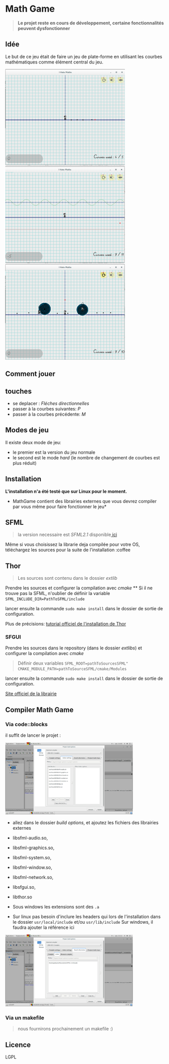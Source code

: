 Math Game
===================

> **Le projet reste en cours de développement, certaine fonctionnalités peuvent dysfonctionner**


Idée
-------------
Le but de ce jeu était de faire un jeu de plate-forme en utilisant les courbes mathématiques comme élément central du jeu.

<img src="resReadme/in-game1.png?raw=true" alt="In-game img" style="max-width:75%;" />
<img src="resReadme/in-game2.png?raw=true" alt="In-game img" style="max-width:75%;" />
<img src="resReadme/in-game3.png?raw=true" alt="In-game img" style="max-width:75%;" />



Comment jouer
------------------- 
## touches
* se deplacer : *Fléches directionnelles*
* passer à la courbes suivantes: *P*
* passer à la courbes précédente: *M*

Modes de jeu
-------------------
Il existe deux mode de jeu:

- le premier est la version du jeu normale
- le second est le mode _hard_ (le nombre de changement de courbes est plus réduit) 

Installation
-------------
**L'installation n'a été testé que sur Linux pour le moment.**

* MathGame contient des librairies externes que vous devrez compiler par vous même pour faire fonctionner le jeu*

## SFML
> la version necessaire est _SFML2.1_ disponible[ ici](http://www.sfml-dev.org/download/sfml/2.1/index-fr.php) 

Même si vous choisissez la librarie deja compilée pour votre OS, téléchargez les sources pour la suite de l'installation :coffee

## Thor
> Les sources sont contenu dans le dossier _extlib_

Prendre les sources et configurer la compilation avec *cmake*
** Si il ne trouve pas la SFML, n'oublier de définir la variable `SFML_INCLUDE_DIR=PathToSFML/include`

lancer ensuite la commande `sudo make install` dans le dossier de sortie de configuration.

Plus de précisions: 
[tutorial officiel de l'installation de Thor](http://www.bromeon.ch/libraries/thor/tutorials/v2.0/installation.html)

### SFGUI
Prendre les sources dans le repository (dans le dossier _extlibs_) et configurer la compilation avec *cmake*

> Définir deux variables
> `SFML_ROOT=pathToSourcesSFML"`
> `CMAKE_MODULE_PATH=pathToSourceSFML/cmake/Modules`

lancer ensuite la commande `sudo make install` dans le dossier de sortie de configuration.
 
[Site officiel de la librairie](http://sfgui.sfml-dev.de/)

## Compiler Math Game
### Via code::blocks
il suffit de lancer le projet :

<img src="resReadme/linker_cb.png?raw=true" alt="Linker codeblocks option" style="max-width:80%;" />


- allez dans le dossier _build options_, et ajoutez les fichiers des librairies externes
- libsfml-audio.so, 
- libsfml-graphics.so, 
- libsfml-system.so, 
- libsfml-window.so, 
- libsfml-network.so, 
- libsfgui.so, 
- libthor.so

- Sous windows les extensions sont des `.a`
- Sur linux pas besoin d'inclure les headers qui lors de l'installation dans le dossier `usr/local/include` et/ou `usr/lib/include`
Sur windows, il faudra ajouter la référence ici 


<img src="resReadme/include_cb.png?raw=true" alt="Include codeblocks option" style="max-width:80%;" />

### Via un makefile
> nous fournirons prochainement un makefile :)

Licence
------------
LGPL

